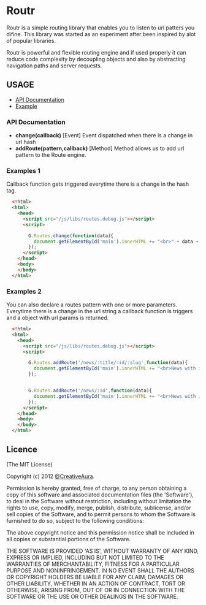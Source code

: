 # Routr #
Routr is a simple routing library that enables you to listen to url patters you difine. This library was started as an experiment after been inspired by alot of popular libraries.

Routr is  powerful and flexible routing engine and if used properly it can reduce code complexity by decoupling objects and also by abstracting navigation paths and server requests.

## USAGE ##

- [API Documentation](#api)
- [Example](#examples)


### API Documentation ###

- **change(callback)** [Event]
Event dispatched when there is a change in url hash
- **addRoute(pattern,callback)** [Method]
Method allows us to add url pattern to the Route engine.

### Examples 1 ####

Callback function gets triggered everytime there is a change in the hash tag.

```html
  <!html>
  <html>
    <head>
      <script src="/js/libs/routes.debug.js"></script>
      <script>

        G.Routes.change(function(data){
          document.getElementById('main').innerHTML += "<br>" + data + " Selected";
        });
      </script>
    </head>
    <body>
    </body>
  </html>
```

### Examples 2 ####

You can also declare a routes pattern with one or more parameters. Everytime there is a change in the url string a callback function is triggers and a object with url params is returned. 

```html
  <!html>
  <html>
    <head>
      <script src="/js/libs/routes.debug.js"></script>
      <script>

        G.Routes.addRoute('/news/:title/:id/:slug',function(data){
          document.getElementById('main').innerHTML += "<br>News with id " + data.id + "and Title " + data.title + " selected";
        });


        G.Routes.addRoute('/news/:id',function(data){ 
          document.getElementById('main').innerHTML += "<br>News with id " + data.id + " selected";
        });
      </script>
    </head>
    <body>
    </body>
  </html>
```

## Licence ##

(The MIT License)

Copyright (c) 2012 [@CreativeAura](http://www.twitter.com/nodejitsu).

Permission is hereby granted, free of charge, to any person obtaining a copy of this software and associated documentation files (the 'Software'), to deal in the Software without restriction, including without limitation the rights to use, copy, modify, merge, publish, distribute, sublicense, and/or sell copies of the Software, and to permit persons to whom the Software is furnished to do so, subject to the following conditions:

The above copyright notice and this permission notice shall be included in all copies or substantial portions of the Software.

THE SOFTWARE IS PROVIDED 'AS IS', WITHOUT WARRANTY OF ANY KIND, EXPRESS OR IMPLIED, INCLUDING BUT NOT LIMITED TO THE WARRANTIES OF MERCHANTABILITY, FITNESS FOR A PARTICULAR PURPOSE AND NONINFRINGEMENT. IN NO EVENT SHALL THE AUTHORS OR COPYRIGHT HOLDERS BE LIABLE FOR ANY CLAIM, DAMAGES OR OTHER LIABILITY, WHETHER IN AN ACTION OF CONTRACT, TORT OR OTHERWISE, ARISING FROM, OUT OF OR IN CONNECTION WITH THE SOFTWARE OR THE USE OR OTHER DEALINGS IN THE SOFTWARE.